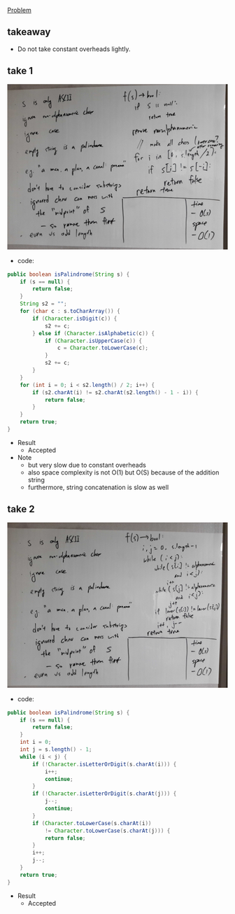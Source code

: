 [Problem](https://leetcode.com/problems/valid-palindrome/)

## takeaway
- Do not take constant overheads lightly.

## take 1
![](img-1.jpg)
- code:
```java
public boolean isPalindrome(String s) {
    if (s == null) {
        return false;
    }
    String s2 = "";
    for (char c : s.toCharArray()) {
        if (Character.isDigit(c)) {
            s2 += c;
        } else if (Character.isAlphabetic(c)) {
            if (Character.isUpperCase(c)) {
                c = Character.toLowerCase(c);
            }
            s2 += c;
        }
    }
    for (int i = 0; i < s2.length() / 2; i++) {
        if (s2.charAt(i) != s2.charAt(s2.length() - 1 - i)) {
            return false;
        }
    }
    return true;
}
```
- Result
    - Accepted
- Note
    - but very slow due to constant overheads
    - also space complexity is not O(1) but O(S) because of the addition string
    - furthermore, string concatenation is slow as well

## take 2
![](img-2.jpg)
- code:
```java
public boolean isPalindrome(String s) {
    if (s == null) {
        return false;
    }
    int i = 0;
    int j = s.length() - 1;
    while (i < j) {
        if (!Character.isLetterOrDigit(s.charAt(i))) {
            i++;
            continue;
        }
        if (!Character.isLetterOrDigit(s.charAt(j))) {
            j--;
            continue;
        }
        if (Character.toLowerCase(s.charAt(i))
            != Character.toLowerCase(s.charAt(j))) {
            return false;
        }
        i++;
        j--;
    }
    return true;
}
```
- Result
    - Accepted


